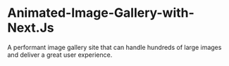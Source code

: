 # Animated-Image-Gallery-with-Next.Js
A performant image gallery site that can handle hundreds of large images and deliver a great user experience.
